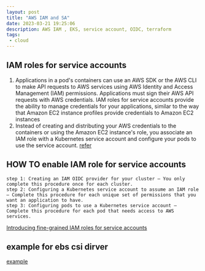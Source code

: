 ```yaml
---
layout: post
title: "AWS IAM and SA"
date: 2023-03-21 19:25:06
description: AWS IAM , EKS, service account, OIDC, terraform
tags:
 - cloud
---
```


## IAM roles for service accounts
1. Applications in a pod's containers can use an AWS SDK or the AWS CLI to make API requests to AWS services using AWS Identity and Access Management (IAM) permissions. Applications must sign their AWS API requests with AWS credentials. IAM roles for service accounts provide the ability to manage credentials for your applications, similar to the way that Amazon EC2 instance profiles provide credentials to Amazon EC2 instances
2. Instead of creating and distributing your AWS credentials to the containers or using the Amazon EC2 instance's role, you associate an IAM role with a Kubernetes service account and configure your pods to use the service account.
[refer](https://mhausenblas.info/rbIAM/terminology/)

## HOW TO enable IAM role for service accounts
```
step 1: Creating an IAM OIDC provider for your cluster – You only complete this procedure once for each cluster.
step 2: Configuring a Kubernetes service account to assume an IAM role – Complete this procedure for each unique set of permissions that you want an application to have.
step 3: Configuring pods to use a Kubernetes service account – Complete this procedure for each pod that needs access to AWS services.
```
[Introducing fine-grained IAM roles for service accounts](https://aws.amazon.com/blogs/opensource/introducing-fine-grained-iam-roles-service-accounts/)

## example for ebs csi dirver
[example](https://www.tinfoilcipher.co.uk/2021/09/12/eks-configuring-iam-roles-for-service-accounts-using-terraform/)

